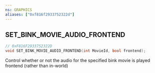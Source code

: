 ```yaml
---
ns: GRAPHICS
aliases: ["0xf816f2933752322d"]
---
```

## SET_BINK_MOVIE_AUDIO_FRONTEND

```c
// 0xF816F2933752322D
void SET_BINK_MOVIE_AUDIO_FRONTEND(int MovieId, bool frontend);
```

Control whether or not the audio for the specified bink movie is played frontend (rather than in-world)

